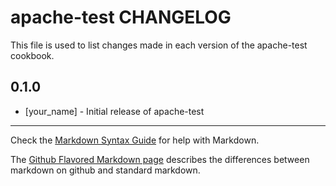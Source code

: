 # apache-test CHANGELOG

This file is used to list changes made in each version of the apache-test cookbook.

## 0.1.0
- [your_name] - Initial release of apache-test

- - -
Check the [Markdown Syntax Guide](http://daringfireball.net/projects/markdown/syntax) for help with Markdown.

The [Github Flavored Markdown page](http://github.github.com/github-flavored-markdown/) describes the differences between markdown on github and standard markdown.
